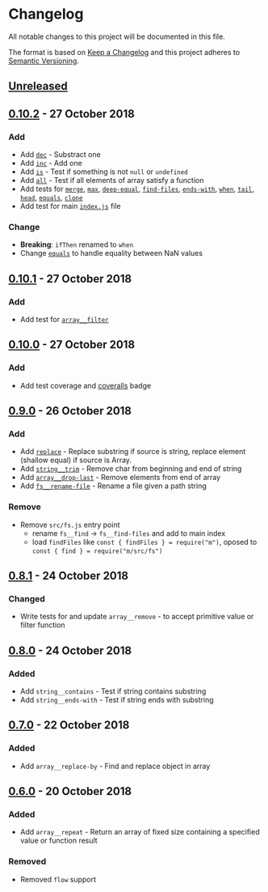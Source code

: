 <!-- markdownlint-disable no-duplicate-header -->

# Changelog

All notable changes to this project will be documented in this file.

The format is based on [Keep a Changelog](http://keepachangelog.com/en/1.0.0/)
and this project adheres to [Semantic Versioning](http://semver.org/spec/v2.0.0.html).

## [Unreleased]

## [0.10.2] - 27 October 2018

### Add

- Add [`dec`](/src/dec/dec.js) - Substract one
- Add [`inc`](/src/inc/inc.js) - Add one
- Add [`is`](/src/is/is.js) - Test if something is not `null` or `undefined`
- Add [`all`](/src/all/all.js) - Test if all elements of array satisfy a function
- Add tests for [`merge`](/src/merge/merge.js), [`max`](/src/max/max.js), [`deep-equal`](/src/deep-equal/deep-equal.js), [`find-files`](/src/find-files/find-files.js), [`ends-with`](/src/ends-with/ends-with.js), [`when`](/src/when/when.js), [`tail`](/src/tail/tail.js), [`head`](/src/head/head.js), [`equals`](/src/core__equals/equals.js), [`clone`](/src/core__clone/clone.js)
- Add test for main [`index.js`](/src/index.js) file

### Change

- **Breaking**: `ifThen` renamed to `when`
- Change [`equals`](/src/core__equals/equals.js) to handle equality between NaN values

## [0.10.1] - 27 October 2018

### Add

- Add test for [`array__filter`](/src/array__filter/filter.js)

## [0.10.0] - 27 October 2018

### Add

- Add test coverage and [coveralls](https://coveralls.io/github/codemachiner/m) badge

## [0.9.0] - 26 October 2018

### Add

- Add [`replace`](/src/replace/replace.js) - Replace substring if source is string, replace element (shallow equal) if source is Array.
- Add [`string__trim`](/src/string__trim/trim.js) - Remove char from beginning and end of string
- Add [`array__drop-last`](/src/array__drop-last/drop-last.js) - Remove elements from end of array
- Add [`fs__rename-file`](/src/fs__rename-file/rename-file.js) - Rename a file given a path string

### Remove

- Remove `src/fs.js` entry point
  - rename `fs__find` -> `fs__find-files` and add to main index
  - load `findFiles` like `const { findFiles } = require("m")`, oposed to `const { find } = require("m/src/fs")`

## [0.8.1] - 24 October 2018

### Changed

- Write tests for and update `array__remove` - to accept primitive value or filter function

## [0.8.0] - 24 October 2018

### Added

- Add `string__contains` - Test if string contains substring
- Add `string__ends-with` - Test if string ends with substring

## [0.7.0] - 22 October 2018

### Added

- Add `array__replace-by` - Find and replace object in array

## [0.6.0] - 20 October 2018

### Added

- Add `array__repeat` - Return an array of fixed size containing a specified 
  value or function result

### Removed

- Removed `flow` support

[Unreleased]: https://github.com/codemachiner/m/compare/v0.10.2...HEAD

[0.10.2]: https://github.com/codemachiner/m/compare/v0.10.1...v0.10.2
[0.10.1]: https://github.com/codemachiner/m/compare/v0.10.0...v0.10.1
[0.10.0]: https://github.com/codemachiner/m/compare/v0.9.0...v0.10.0
[0.9.0]: https://github.com/codemachiner/m/compare/v0.8.1...v0.9.0
[0.8.1]: https://github.com/codemachiner/m/compare/v0.8.0...v0.8.1
[0.8.0]: https://github.com/codemachiner/m/compare/v0.7.0...v0.8.0
[0.7.0]: https://github.com/codemachiner/m/compare/v0.6.0...v0.7.0
[0.6.0]: https://github.com/codemachiner/m/compare/v0.5.1...v0.6.0
